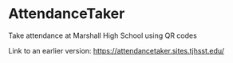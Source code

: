 # AttendanceTaker
Take attendance at Marshall High School using QR codes

Link to an earlier version: https://attendancetaker.sites.tjhsst.edu/
